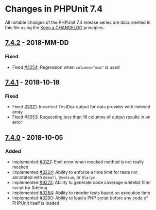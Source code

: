 # Changes in PHPUnit 7.4

All notable changes of the PHPUnit 7.4 release series are documented in this file using the [Keep a CHANGELOG](http://keepachangelog.com/) principles.

## [7.4.2] - 2018-MM-DD

### Fixed

* Fixed [#3354](https://github.com/sebastianbergmann/phpunit/pull/3354): Regression when `columns="max"` is used

## [7.4.1] - 2018-10-18

### Fixed

* Fixed [#3321](https://github.com/sebastianbergmann/phpunit/pull/3321): Incorrect TestDox output for data provider with indexed array
* Fixed [#3353](https://github.com/sebastianbergmann/phpunit/issues/3353): Requesting less than 16 columns of output results in an error

## [7.4.0] - 2018-10-05

### Added

* Implemented [#3127](https://github.com/sebastianbergmann/phpunit/issues/3127): Emit error when mocked method is not really mocked
* Implemented [#3224](https://github.com/sebastianbergmann/phpunit/pull/3224): Ability to enforce a time limit for tests not annotated with `@small`, `@medium`, or `@large`
* Implemented [#3272](https://github.com/sebastianbergmann/phpunit/issues/3272): Ability to generate code coverage whitelist filter script for Xdebug
* Implemented [#3284](https://github.com/sebastianbergmann/phpunit/issues/3284): Ability to reorder tests based on execution time
* Implemented [#3290](https://github.com/sebastianbergmann/phpunit/issues/3290): Ability to load a PHP script before any code of PHPUnit itself is loaded

[7.4.2]: https://github.com/sebastianbergmann/phpunit/compare/7.4.1...7.4.2
[7.4.1]: https://github.com/sebastianbergmann/phpunit/compare/7.4.0...7.4.1
[7.4.0]: https://github.com/sebastianbergmann/phpunit/compare/7.3...7.4.0

